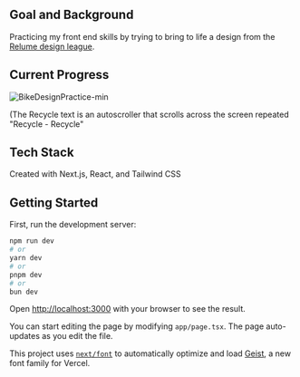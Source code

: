 ## Goal and Background
Practicing my front end skills by trying to bring to life a design from the [Relume design league](https://www.figma.com/design/mMIoVg3g0XIa0XagmrOE8o/Relume-Design-League---Figma-Arena-%7C-Joseph-vs-Dan-%7C-E-Bike-Minimal-Big-Type--Community-?node-id=0-1&t=NWroqk0YXNsm4tC3-0). 

## Current Progress
<img alt="BikeDesignPractice-min" src="https://github.com/user-attachments/assets/abd00a93-00bb-4793-a6a3-b98395a3cca3" />

(The Recycle text is an autoscroller that scrolls across the screen repeated "Recycle - Recycle"

## Tech Stack
Created with Next.js, React, and Tailwind CSS

## Getting Started

First, run the development server:

```bash
npm run dev
# or
yarn dev
# or
pnpm dev
# or
bun dev
```

Open [http://localhost:3000](http://localhost:3000) with your browser to see the result.

You can start editing the page by modifying `app/page.tsx`. The page auto-updates as you edit the file.

This project uses [`next/font`](https://nextjs.org/docs/app/building-your-application/optimizing/fonts) to automatically optimize and load [Geist](https://vercel.com/font), a new font family for Vercel.
